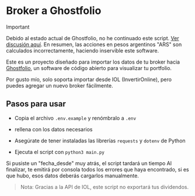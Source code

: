 # Broker a Ghostfolio

> [!IMPORTANT]
> Debido al estado actual de Ghostfolio, no he continuado este script. [Ver discusión aquí](https://github.com/ghostfolio/ghostfolio/discussions/3666). En resumen, las acciones en pesos argentinos "ARS" son calculados incorrectamente, haciendo inservible este software.

Este es un proyecto diseñado para importar los datos de tu broker hacia [Ghostfolio](https://github.com/ghostfolio/ghostfolio), un software de código abierto para visualizar tu portfolio.

Por gusto mío, solo soporta importar desde IOL (InvertirOnline), pero puedes agregar un nuevo broker fácilmente.

## Pasos para usar

- Copia el archivo `.env.example` y renómbralo a `.env`

- rellena con los datos necesarios

- Asegúrate de tener instaladas las librerías `requests` y `dotenv` de Python

- Ejecuta el script con `python3 main.py`

Si pusiste un "fecha_desde" muy atrás, el script tardará un tiempo
Al finalizar, te emitirá por consola todos los errores que haya encontrado, si es que hubo, esos datos deberás cargarlos manualmente.

> Nota: Gracias a la API de IOL, este script no exportará tus dividendos.

